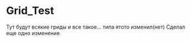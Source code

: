# Grid_Test
Тут будут всякие гриды и все такое...
типа ятото изменил(нет)
Сделал еще одно изменение 
